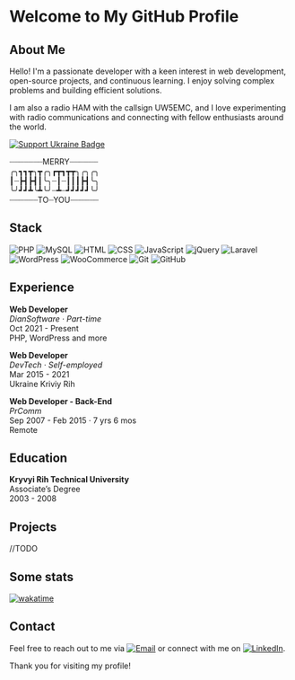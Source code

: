 # Welcome to My GitHub Profile

## About Me
Hello! 
I'm a passionate developer with a keen interest in web development, open-source projects, and continuous learning. I enjoy solving complex problems and building efficient solutions. 

I am also a radio HAM with the callsign UW5EMC, and I love experimenting with radio communications and connecting with fellow enthusiasts around the world.

[![Support Ukraine Badge](https://bit.ly/support-ukraine-now)](https://github.com/support-ukraine/support-ukraine)

┈┈┈┈┈┈┈MERRY┈┈┈┈┈┈  
╭╮┓┓┳╮┳╭╮┏┳┓┳┳╮╭╮╭╮  
┃┈┣┫┣┫┃╰╮┈┃┈┃┃┃┣┫╰╮  
╰╯┛┛┻╰┻╰╯┈┻┈┛┛┛┛┛╰╯  
┈┈┈┈┈┈TO┈YOU┈┈┈┈┈┈



## Stack
![PHP](https://img.shields.io/badge/PHP-777BB4?style=for-the-badge&logo=php&logoColor=white)
![MySQL](https://img.shields.io/badge/MySQL-4479A1?style=for-the-badge&logo=mysql&logoColor=white)
![HTML](https://img.shields.io/badge/HTML5-E34F26?style=for-the-badge&logo=html5&logoColor=white)
![CSS](https://img.shields.io/badge/CSS3-1572B6?style=for-the-badge&logo=css3&logoColor=white)
![JavaScript](https://img.shields.io/badge/JavaScript-F7DF1E?style=for-the-badge&logo=javascript&logoColor=black)
![jQuery](https://img.shields.io/badge/jQuery-0769AD?style=for-the-badge&logo=jquery&logoColor=white)
![Laravel](https://img.shields.io/badge/Laravel-FF2D20?style=for-the-badge&logo=laravel&logoColor=white)
![WordPress](https://img.shields.io/badge/WordPress-21759B?style=for-the-badge&logo=wordpress&logoColor=white)
![WooCommerce](https://img.shields.io/badge/WooCommerce-96588A?style=for-the-badge&logo=woocommerce&logoColor=white)
![Git](https://img.shields.io/badge/Git-F05032?style=for-the-badge&logo=git&logoColor=white)
![GitHub](https://img.shields.io/badge/GitHub-181717?style=for-the-badge&logo=github&logoColor=white)

## Experience
**Web Developer**  
*DianSoftware · Part-time*  
Oct 2021 - Present  
PHP, WordPress and more

**Web Developer**  
*DevTech · Self-employed*  
Mar 2015 - 2021  
Ukraine Kriviy Rih

**Web Developer - Back-End**  
*PrComm*  
Sep 2007 - Feb 2015 · 7 yrs 6 mos  
Remote

## Education
**Kryvyi Rih Technical University**  
Associate’s Degree  
2003 - 2008

## Projects
//TODO

## Some stats
[![wakatime](https://wakatime.com/badge/user/6c951f5f-9202-4161-8163-a4a835366367.svg)](https://wakatime.com/@6c951f5f-9202-4161-8163-a4a835366367)

## Contact
Feel free to reach out to me via [![Email](https://img.shields.io/badge/Email-D14836?style=for-the-badge&logo=gmail&logoColor=white)](mailto:lulzsecer@gmail.com) or connect with me on [![LinkedIn](https://img.shields.io/badge/LinkedIn-0A66C2?style=for-the-badge&logo=linkedin&logoColor=white)](https://www.linkedin.com/in/devtechdpua/).

Thank you for visiting my profile!